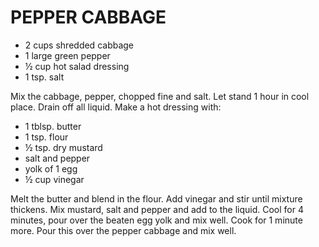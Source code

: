 # PEPPER CABBAGE

* 2 cups shredded cabbage
* 1 large green pepper
* ½ cup hot salad dressing
* 1 tsp. salt

Mix the cabbage, pepper, chopped fine and salt. Let stand 1 hour in cool place. Drain off all liquid. Make a hot dressing with:

* 1 tblsp. butter
* 1 tsp. flour
* ½ tsp. dry mustard
* salt and pepper
* yolk of 1 egg
* ½ cup vinegar

Melt the butter and blend in the flour. Add vinegar and stir until mixture thickens. Mix mustard, salt and pepper and add to the liquid. Cool for 4 minutes, pour over the beaten egg yolk and mix well. Cook for 1 minute more. Pour this over the pepper cabbage and mix well.
